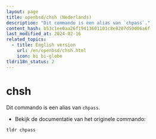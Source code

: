 ```yaml
---
layout: page
title: openbsd/chsh (Nederlands)
description: "Dit commando is een alias van `chpass`."
content_hash: b53c1ee0aa26f19413601101c8e8207d50d06a6f
last_modified_at: 2024-02-16
related_topics:
  - title: English version
    url: /en/openbsd/chsh.html
    icon: bi bi-globe
tldri18n_status: 2
---
```

# chsh

Dit commando is een alias van `chpass`.

- Bekijk de documentatie van het originele commando:

`tldr chpass`
